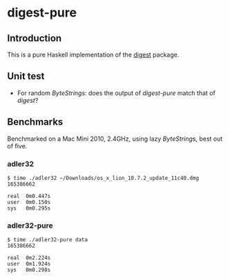 # digest-pure

## Introduction

This is a pure Haskell implementation of the
[digest](http://hackage.haskell.org/package/digest) package.

## Unit test

 * For random *ByteStrings*: does the output of *digest-pure* match that of
   *digest*?

## Benchmarks

Benchmarked on a Mac Mini 2010, 2.4GHz, using lazy *ByteString*s, best out
of five.

### adler32

    $ time ./adler32 ~/Downloads/os_x_lion_10.7.2_update_11c40.dmg 
    165386662

    real  0m0.447s
    user  0m0.150s
    sys   0m0.295s

### adler32-pure

    $ time ./adler32-pure data
    165386662

    real  0m2.224s
    user  0m1.924s
    sys   0m0.298s

